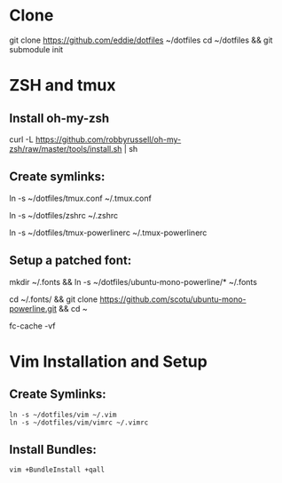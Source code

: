 # Clone 

  git clone https://github.com/eddie/dotfiles ~/dotfiles
  cd ~/dotfiles && git submodule init


# ZSH and tmux

## Install oh-my-zsh

  curl -L https://github.com/robbyrussell/oh-my-zsh/raw/master/tools/install.sh | sh

## Create symlinks:

  ln -s ~/dotfiles/tmux.conf ~/.tmux.conf

  ln -s ~/dotfiles/zshrc ~/.zshrc

  ln -s ~/dotfiles/tmux-powerlinerc ~/.tmux-powerlinerc

## Setup a patched font:

  mkdir ~/.fonts && ln -s ~/dotfiles/ubuntu-mono-powerline/* ~/.fonts

  cd ~/.fonts/ && git clone https://github.com/scotu/ubuntu-mono-powerline.git && cd ~

  fc-cache -vf

# Vim Installation and Setup

## Create Symlinks:

    ln -s ~/dotfiles/vim ~/.vim
    ln -s ~/dotfiles/vim/vimrc ~/.vimrc

## Install Bundles:

    vim +BundleInstall +qall
